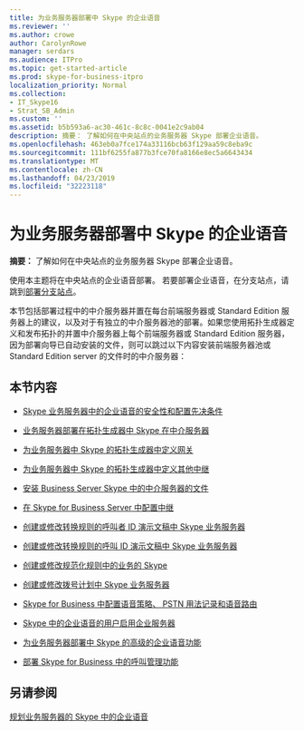 ```yaml
---
title: 为业务服务器部署中 Skype 的企业语音
ms.reviewer: ''
ms.author: crowe
author: CarolynRowe
manager: serdars
ms.audience: ITPro
ms.topic: get-started-article
ms.prod: skype-for-business-itpro
localization_priority: Normal
ms.collection:
- IT_Skype16
- Strat_SB_Admin
ms.custom: ''
ms.assetid: b5b593a6-ac30-461c-8c8c-0041e2c9ab04
description: 摘要： 了解如何在中央站点的业务服务器 Skype 部署企业语音。
ms.openlocfilehash: 463eb0a7fce174a33116bcb63f129aa59c8eba9c
ms.sourcegitcommit: 111bf6255fa877b3fce70fa8166e8ec5a6643434
ms.translationtype: MT
ms.contentlocale: zh-CN
ms.lasthandoff: 04/23/2019
ms.locfileid: "32223118"
---
```

# <a name="deploy-enterprise-voice-in-skype-for-business-server"></a>为业务服务器部署中 Skype 的企业语音

**摘要：** 了解如何在中央站点的业务服务器 Skype 部署企业语音。

使用本主题将在中央站点的企业语音部署。 若要部署企业语音，在分支站点，请跳到[部署分支站点](https://technet.microsoft.com/library/1475dee0-66ae-4ee5-b6f1-7409b4bbff45.aspx)。

本节包括部署过程中的中介服务器并置在每台前端服务器或 Standard Edition 服务器上的建议，以及对于有独立的中介服务器池的部署。如果您使用拓扑生成器定义和发布拓扑的并置中介服务器上每个前端服务器或 Standard Edition 服务器，因为部署向导已自动安装的文件，则可以跳过以下内容安装前端服务器池或 Standard Edition server 的文件时的中介服务器：
## <a name="in-this-section"></a>本节内容

- [Skype 业务服务器中的企业语音的安全性和配置先决条件](enterprise-voice-security.md)

- [业务服务器部署在拓扑生成器中 Skype 在中介服务器](deploy-a-mediation-server.md)

- [为业务服务器中 Skype 的拓扑生成器中定义网关](define-a-gateway.md)

- [为业务服务器中 Skype 的拓扑生成器中定义其他中继](define-additional-trunks.md)

- [安装 Business Server Skype 中的中介服务器的文件](install-mediation-server.md)

- [在 Skype for Business Server 中配置中继](configure-trunks.md)

- [创建或修改转换规则的呼叫者 ID 演示文稿中 Skype 业务服务器](caller-id-presentation-rules.md)

- [创建或修改转换规则的呼叫 ID 演示文稿中 Skype 业务服务器](called-id-presentation-rules.md)

- [创建或修改规范化规则中的业务的 Skype](normalization-rules.md)

- [创建或修改拨号计划中 Skype 业务服务器](dial-plans.md)

- [Skype for Business 中配置语音策略、 PSTN 用法记录和语音路由](voice-and-pstn.md)

- [Skype 中的企业语音的用户启用企业服务器](enable-users-for-enterprise-voice.md)

- [为业务服务器部署中 Skype 的高级的企业语音功能](deploy-advanced-enterprise-voice-features.md)

- [部署 Skype for Business 中的呼叫管理功能](deploy-call-management-features.md)

## <a name="see-also"></a>另请参阅

[规划业务服务器的 Skype 中的企业语音](../../plan-your-deployment/enterprise-voice-solution/enterprise-voice.md)

